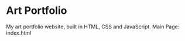 # Art Portfolio

My art portfolio website, built in HTML, CSS and JavaScript.
Main Page: index.html
